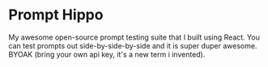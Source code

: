 # Prompt Hippo

My awesome open-source prompt testing suite that I built using React. You can test prompts out side-by-side-by-side and it is super duper awesome. BYOAK (bring your own api key, it's a new term i invented).
